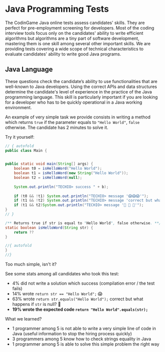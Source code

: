 # Java Programming Tests

The CodinGame Java online tests assess candidates' skills. They are perfect for pre-employment screening for developers. Most of the coding interview tools focus only on the candidates' ability to write efficient algorithms but algorithms are a tiny part of software development, mastering them is one skill among several other important skills. We are providing tests covering a wide scope of technical characteristics to evaluate candidates' ability to write good Java programs.

## Java Language
These questions check the candidate’s ability to use functionalities that are well-known to Java developers. Using the correct APIs and data structures determine the candidate's level of experience in the practice of the Java programming language. This skill is particularly important if you are looking for a developer who has to be quickly operational in a Java working environment.

An example of very simple task we provide consists in writing a method which returns `true` if the parameter equals to `"Hello World"`, `false` otherwise. The candidate has 2 minutes to solve it.

Try it yourself:
```java runnable
// { autofold
public class Main {

    
public static void main(String[] args) {
    boolean t0 = isHelloWord("Hello World");
    boolean t1 = isHelloWord(new String("Hello World"));
    boolean t2 = isHelloWord(null);
    
    System.out.println("TECHIO> success " + b);
    
    if (t0 && !t1) System.out.println("TECHIO> message '😱😱😱'");
    if (t1 && !t2) System.out.println("TECHIO> message 'correct but what happens if `str` is null? 🤔'");
    if (t1 && t2)System.out.println("TECHIO> message '🙌 🙌 🙌'");
}
// }

/** Returns true if str is equal to "Hello World", false otherwise. **/
static boolean isHelloWord(String str) {
    return ??
}

//{ autofold
}
//}
```

Too much simple, isn't it?


See some stats among all candidates who took this test:
- 4% did not write a solution which success (compilation error / the test fails)
- 14% wrote `return str == "Hello World";` 😱
- 63% wrote `return str.equals("Hello World");` correct but what happens if `str` is null? 🤔
- **19% wrote the expected code `return "Hello World".equals(str);`**

What we learned? 
- 1 programmer among 5 is not able to write a very simple line of code in Java (useful information to stop the hiring process quickly)
- 3 programmers among 5 know how to check strings equality in Java
- 1 programmer among 5 is able to solve this simple problem the right way


